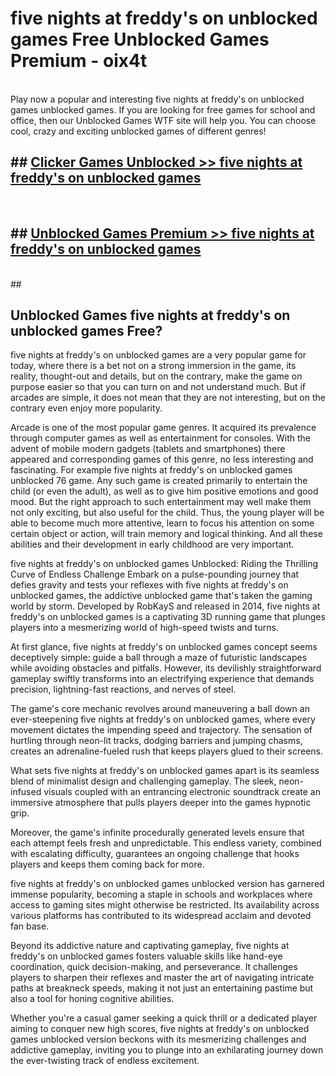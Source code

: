# five nights at freddy's on unblocked games  Free Unblocked Games Premium - oix4t <br>
<br>
Play now a popular and interesting five nights at freddy's on unblocked games unblocked games. If you are looking for free games for school and office, then our Unblocked Games WTF site will help you. You can choose cool, crazy and exciting unblocked games of different genres!


## ##  [Clicker Games Unblocked >> five nights at freddy's on unblocked games](http://freeplayer.one?title=five_nights_at_freddy's_on_unblocked_games&ref=UGames)
  <br>

##  ## [Unblocked Games Premium >> five nights at freddy's on unblocked games](http://freeplayer.one?title=five_nights_at_freddy's_on_unblocked_games&ref=UGames)
  <br>
  ##



## Unblocked Games five nights at freddy's on unblocked games Free?

five nights at freddy's on unblocked games are a very popular game for today, where there is a bet not on a strong immersion in the game, its reality, thought-out and details, but on the contrary, make the game on purpose easier so that you can turn on and not understand much. But if arcades are simple, it does not mean that they are not interesting, but on the contrary even enjoy more popularity.

Arcade is one of the most popular game genres. It acquired its prevalence through computer games as well as entertainment for consoles. With the advent of mobile modern gadgets (tablets and smartphones) there appeared and corresponding games of this genre, no less interesting and fascinating. For example five nights at freddy's on unblocked games unblocked 76 game. Any such game is created primarily to entertain the child (or even the adult), as well as to give him positive emotions and good mood. But the right approach to such entertainment may well make them not only exciting, but also useful for the child. Thus, the young player will be able to become much more attentive, learn to focus his attention on some certain object or action, will train memory and logical thinking. And all these abilities and their development in early childhood are very important.

five nights at freddy's on unblocked games Unblocked: Riding the Thrilling Curve of Endless Challenge
Embark on a pulse-pounding journey that defies gravity and tests your reflexes with five nights at freddy's on unblocked games, the addictive unblocked game that's taken the gaming world by storm. Developed by RobKayS and released in 2014, five nights at freddy's on unblocked games is a captivating 3D running game that plunges players into a mesmerizing world of high-speed twists and turns.

At first glance, five nights at freddy's on unblocked games concept seems deceptively simple: guide a ball through a maze of futuristic landscapes while avoiding obstacles and pitfalls. However, its devilishly straightforward gameplay swiftly transforms into an electrifying experience that demands precision, lightning-fast reactions, and nerves of steel.

The game's core mechanic revolves around maneuvering a ball down an ever-steepening five nights at freddy's on unblocked games, where every movement dictates the impending speed and trajectory. The sensation of hurtling through neon-lit tracks, dodging barriers and jumping chasms, creates an adrenaline-fueled rush that keeps players glued to their screens.

What sets five nights at freddy's on unblocked games apart is its seamless blend of minimalist design and challenging gameplay. The sleek, neon-infused visuals coupled with an entrancing electronic soundtrack create an immersive atmosphere that pulls players deeper into the games hypnotic grip.

Moreover, the game's infinite procedurally generated levels ensure that each attempt feels fresh and unpredictable. This endless variety, combined with escalating difficulty, guarantees an ongoing challenge that hooks players and keeps them coming back for more.

five nights at freddy's on unblocked games unblocked version has garnered immense popularity, becoming a staple in schools and workplaces where access to gaming sites might otherwise be restricted. Its availability across various platforms has contributed to its widespread acclaim and devoted fan base.

Beyond its addictive nature and captivating gameplay, five nights at freddy's on unblocked games fosters valuable skills like hand-eye coordination, quick decision-making, and perseverance. It challenges players to sharpen their reflexes and master the art of navigating intricate paths at breakneck speeds, making it not just an entertaining pastime but also a tool for honing cognitive abilities.

Whether you're a casual gamer seeking a quick thrill or a dedicated player aiming to conquer new high scores, five nights at freddy's on unblocked games unblocked version beckons with its mesmerizing challenges and addictive gameplay, inviting you to plunge into an exhilarating journey down the ever-twisting track of endless excitement.